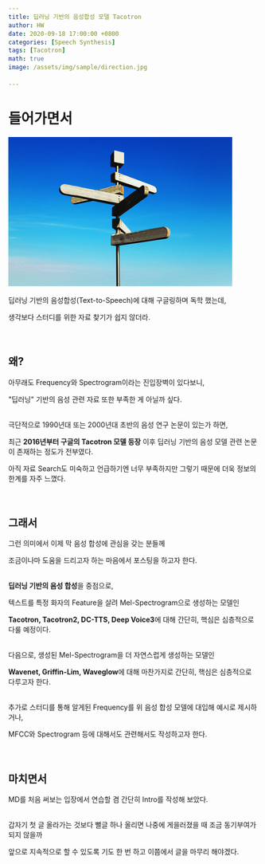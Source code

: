 ```yaml
---
title: 딥러닝 기반의 음성합성 모델 Tacotron
author: HW
date: 2020-09-18 17:00:00 +0800
categories: [Speech Synthesis]
tags: [Tacotron]
math: true
image: /assets/img/sample/direction.jpg

---
```




# **들어가면서**

![exTTS](/assets/img/sample/direction.jpg)



딥러닝 기반의 음성합성(Text-to-Speech)에 대해 구글링하며 독학 했는데, <br/>

생각보다 스터디를 위한 자료 찾기가 쉽지 않더라.<br/><br/><br/>





## **왜?**

아무래도 Frequency와 Spectrogram이라는 진입장벽이 있다보니, <br/>

"딥러닝" 기반의 음성 관련 자료 또한 부족한 게 아닐까 싶다.<br/><br/>

극단적으로 1990년대 또는 2000년대 초반의 음성 연구 논문이 있는가 하면, 

최근 **2016년부터 구글의 Tacotron 모델 등장** 이후 딥러닝 기반의 음성 모델 관련 논문이 존재하는 정도가 전부였다.

아직 자료 Search도 미숙하고 언급하기엔 너무 부족하지만 그렇기 때문에 더욱 정보의 한계를 자주 느꼈다.<br/><br/><br/>



## **그래서**

그런 의미에서 이제 막 음성 합성에 관심을 갖는 분들께 

조금이나마 도움을 드리고자 하는 마음에서 포스팅을 하고자 한다.<br/><br/>



**딥러닝 기반의 음성 합성**을 중점으로, 

텍스트를 특정 화자의 Feature을 살려 Mel-Spectrogram으로 생성하는 모델인 

**Tacotron, Tacotron2, DC-TTS, Deep Voice3**에 대해 간단히, 핵심은 심층적으로 다룰 예정이다.<br/><br/>



다음으로, 생성된 Mel-Spectrogram을 더 자연스럽게 생성하는 모델인

**Wavenet, Griffin-Lim, Waveglow**에 대해 마찬가지로 간단히, 핵심은 심층적으로 다루고자 한다.<br/><br/>



추가로 스터디를 통해 알게된 Frequency를 위 음성 합성 모델에 대입해 예시로 제시하거나,

MFCC와 Spectrogram 등에 대해서도 관련해서도 작성하고자 한다.<br/><br/><br/>



## **마치면서**

MD를 처음 써보는 입장에서 연습할 겸 간단히 Intro를 작성해 보았다.<br/><br/>



갑자기 첫 글 올라가는 것보다 뻘글 하나 올리면 나중에 게을러졌을 때 조금 동기부여가 되지 않을까

앞으로 지속적으로 할 수 있도록 기도 한 번 하고 이쯤에서 글을 마무리 해야겠다. 

